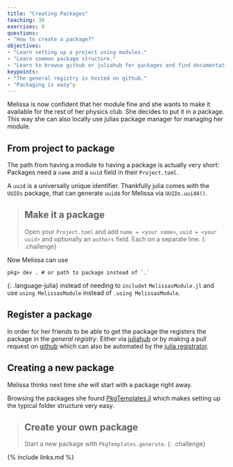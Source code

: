 ```yaml
---
title: "Creating Packages"
teaching: 30
exercises: 0
questions:
- "How to create a package?"
objectives:
- "Learn setting up a project using modules."
- "Learn common package structure."
- "Learn to browse github or juliahub for packages and find documentation."
keypoints:
- "The general registry is hosted on github."
- "Packaging is easy"p
---
```


Melissa is now confident that her module fine and she wants to make it available for the rest of her physics club.
She decides to put it in a package.
This way she can also locally use julias package manager for managing her module.

## From project to package

The path from having a module to having a package is actually very short: Packages need a `name` and a `uuid` field in their `Project.toml`.

A `uuid` is a universally unique identifier.
Thankfully julia comes with the `UUIDs` package, that can generate `uuid`s for Melissa via `UUIDs.uuid4()`.

> ## Make it a package
> Open your `Project.toml` and add `name = <your name>`, `uuid = <your uuid>` and optionally an `authors` field.
> Each on a separate line.
{: .challenge}

Now Melissa can use
~~~
pkg> dev . # or path to package instead of `.`
~~~
{: .language-julia}
instead of needing to `includet` `MelissasModule.jl` and use `using MelissasModule` instead of `.using MelissasModule`.

## Register a package

In order for her friends to be able to get the package the registers the package in the _general registry_.
Either via [juliahub](https://juliahub.com/ui/Registrator) or by making a pull request on [github](https://github.com/JuliaRegistries/General/pulls) which can also be automated by the [julia registrator](https://github.com/JuliaRegistries/Registrator.jl).

## Creating a new package

Melissa thinks next time she will start with a package right away.

Browsing the packages she found [PkgTemplates.jl](https://invenia.github.io/PkgTemplates.jl/stable/) which makes setting up the typical folder structure very easy.

> ## Create your own package
> Start a new package with `PkgTemplates.generate`.
{: .challenge}

{% include links.md %}
